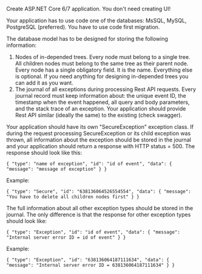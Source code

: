Create ASP.NET Core 6/7 application. You don't need creating UI!

Your application has to use code one of the databases: MsSQL, MySQL, PostgreSQL (preferred). You have to use code first migration.

The database model has to be designed for storing the following information:

1. Nodes of in-depended trees. Every node must belong to a single tree. All children nodes must belong to the same tree as their parent node. Every node has a single obligatory field. It is the name. Everything else is optional. If you need anything for designing in-depended trees you can add it as you want.
2. The journal of all exceptions during processing Rest API requests. Every journal record must keep information about: the unique event ID, the timestamp when the event happened, all query and body parameters, and the stack trace of an exception.
Your application should provide Rest API similar (ideally the same) to the existing (check swagger).

Your application should have its own "SecureException" exception class. If during the request processing SecureException or its child exception was thrown, all information about the exception should be stored in the journal and your application should return a response with HTTP status = 500. The response should look like this:

`{
  "type": "name of exception",
  "id": "id of event",
  "data": {
    "message": "message of exception"
  }
}`

Example:

`{
  "type": "Secure",
  "id": "638136064526554554",
  "data": {
    "message": "You have to delete all children nodes first"
  }
}`

The full information about all other exception types should be stored in the journal. The only difference is that the response for other exception types should look like:

`{
  "type": "Exception",
  "id": "id of event",
  "data": {
    "message": "Internal server error ID = id of event"
  }
}`

Example:

`{
  "type": "Exception",
  "id": "638136064187111634",
  "data": {
    "message": "Internal server error ID = 638136064187111634"
  }
}`
